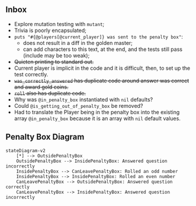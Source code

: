 ## Inbox
- Explore mutation testing with `mutant`;
- Trivia is poorly encapsulated;
- `puts "#{@players[@current_player]} was sent to the penalty box"`:
  - does not result in a diff in the golden master;
  - can add characters to this text, at the end, and the tests still pass (include may be too weak);
- ~~Quieten printing to standard out.~~
- Current player is implicit in the code and it is difficult, then, to set up the test correctly.
- ~~`was_correctly_answered` has duplicate code around answer was correct and award gold coins.~~
- ~~`roll` also has duplicate code.~~
- Why was `@in_penalty_box` instantiated with `nil` defaults?
- Could `@is_getting_out_of_penalty_box` be removed?
- Had to translate the Player being in the penalty box into the existing array `@in_penalty_box` because it is an array with `nil` default values.
## Penalty Box Diagram

```mermaid
stateDiagram-v2
    [*] --> OutsidePenaltyBox
    OutsidePenaltyBox --> InsidePenaltyBox: Answered question incorrectly
    InsidePenaltyBox --> CanLeavePenaltyBox: Rolled an odd number 
    InsidePenaltyBox --> InsidePenaltyBox: Rolled an even number
    CanLeavePenaltyBox --> OutsidePenaltyBox: Answered question correctly
    CanLeavePenaltyBox --> InsidePenaltyBox: Answered question incorrectly
```
